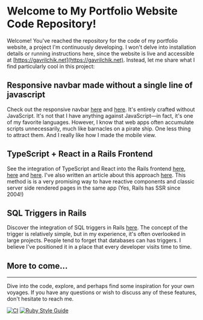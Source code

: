 # Welcome to My Portfolio Website Code Repository!

Welcome! You've reached the repository for the code of my portfolio website, a project I'm continuously developing. I won't delve into installation details or running instructions here, since the website is live and accessible at [https://gavrilchik.net](https://gavrilchik.net). Instead, let me share what I find particularly cool in this project:


## Responsive navbar made  without a single line of javascript

Check out the responsive navbar [here](app/views/layouts/_navbar.haml) and [here](app/assets/stylesheets/navbar.tailwind.css). It's entirely crafted without JavaScript. It's not that I have anything against JavaScript—in fact, it's one of my favorite languages. However, I know that web apps often accumulate scripts unnecessarily, much like barnacles on a pirate ship. One less thing to attract them. And I really like how I made the mobile view.


## TypeScript + React in a Rails Frontend

See the integration of TypeScript and React into the Rails frontend [here](config/initializers/sprockets_rails.rb), [here](app/javascript/react/loader.tsx) and [here](app/javascript/react/urls/URLShortener.tsx). I've also written an article about this approach [here](https://dev.to/gavrilarails/ruby-on-rails-with-react-on-typescript-using-importmaps-5082). This method is is a very promising way to have reactive components and classic server side rendered pages in the same app (Yes, Rails has SSR since 2004!)

## SQL Triggers in Rails

Discover the integration of SQL triggers in Rails [here](db/triggers/add_unique_short_to_urls_on_insert.sql). The concept of the trigger is relatively simple, but in my experience, it's often overlooked in large projects. People tend to forget that databases can has triggers. I believe I've positioned it in a place that every developer visits time to time.

## More to come...

---

Dive into the code, explore, and perhaps find some inspiration for your own voyages. If you have any questions or wish to discuss any of these features, don't hesitate to reach me.


[![CI](https://github.com/Gavrilajava/portfolio/actions/workflows/rubyonrails.yml/badge.svg)](https://github.com/Gavrilajava/portfolio/actions/workflows/rubyonrails.yml)
[![Ruby Style Guide](https://img.shields.io/badge/code_style-community-brightgreen.svg)](https://rubystyle.guide)